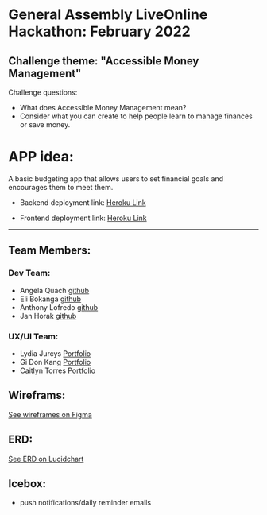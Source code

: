 # <b>General Assembly LiveOnline Hackathon: February 2022</b>

## Challenge theme: "Accessible Money Management"

Challenge questions: 
* What does Accessible Money Management mean?
* Consider what you can create to help people learn to manage finances or save money. 



# APP idea:
A basic budgeting app that allows users to set financial goals and encourages them to meet them.

* Backend deployment link: [Heroku Link](https://hackathon-2-15-22.herokuapp.com)

* Frontend deployment link: [Heroku Link](https://frontend-nine-tawny.vercel.app/)

---
## Team Members: 

### Dev Team: 

* Angela Quach [github](https://github.com/eyeseegIT)
* Eli Bokanga [github](https://github.com/elikyaB)
* Anthony Lofredo [github](https://github.com/Lofredoa1)
* Jan Horak [github](https://github.com/MrJanHorak)

### UX/UI Team:  
* Lydia Jurcys [Portfolio](https://www.lydiajurcys.design/)
* Gi Don Kang [Portfolio](https://www.gidonkang.com/)
* Caitlyn Torres [Portfolio](https://www.caitlyn-torres.com/)


## Wireframs: 

[See wireframes on Figma](https://www.figma.com/file/o4nO2QfYkVxNebshuc5XhR/Hackathon-Project?node-id=0%3A1)

## ERD:
[See ERD on Lucidchart](https://lucid.app/lucidchart/59dadab8-1c7b-4f6a-9cc5-ca110b3723cd/edit?invitationId=inv_9969d2dd-c746-4480-9b22-41ac4b57533d&referringApp=slack&page=0_0#)

## Icebox:

  * push notifications/daily reminder emails
 
